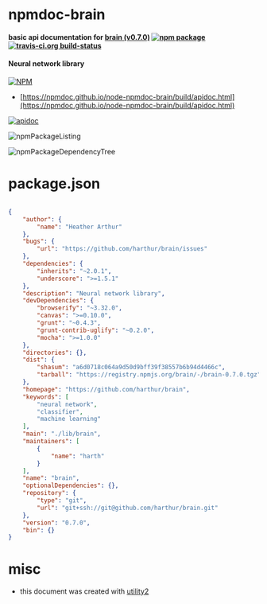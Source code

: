 # npmdoc-brain

#### basic api documentation for  [brain (v0.7.0)](https://github.com/harthur/brain)  [![npm package](https://img.shields.io/npm/v/npmdoc-brain.svg?style=flat-square)](https://www.npmjs.org/package/npmdoc-brain) [![travis-ci.org build-status](https://api.travis-ci.org/npmdoc/node-npmdoc-brain.svg)](https://travis-ci.org/npmdoc/node-npmdoc-brain)

#### Neural network library

[![NPM](https://nodei.co/npm/brain.png?downloads=true&downloadRank=true&stars=true)](https://www.npmjs.com/package/brain)

- [https://npmdoc.github.io/node-npmdoc-brain/build/apidoc.html](https://npmdoc.github.io/node-npmdoc-brain/build/apidoc.html)

[![apidoc](https://npmdoc.github.io/node-npmdoc-brain/build/screenCapture.buildCi.browser.%252Ftmp%252Fbuild%252Fapidoc.html.png)](https://npmdoc.github.io/node-npmdoc-brain/build/apidoc.html)

![npmPackageListing](https://npmdoc.github.io/node-npmdoc-brain/build/screenCapture.npmPackageListing.svg)

![npmPackageDependencyTree](https://npmdoc.github.io/node-npmdoc-brain/build/screenCapture.npmPackageDependencyTree.svg)



# package.json

```json

{
    "author": {
        "name": "Heather Arthur"
    },
    "bugs": {
        "url": "https://github.com/harthur/brain/issues"
    },
    "dependencies": {
        "inherits": "~2.0.1",
        "underscore": ">=1.5.1"
    },
    "description": "Neural network library",
    "devDependencies": {
        "browserify": "~3.32.0",
        "canvas": ">=0.10.0",
        "grunt": "~0.4.3",
        "grunt-contrib-uglify": "~0.2.0",
        "mocha": ">=1.0.0"
    },
    "directories": {},
    "dist": {
        "shasum": "a6d0718c064a9d50d9bff39f38557b6b94d4466c",
        "tarball": "https://registry.npmjs.org/brain/-/brain-0.7.0.tgz"
    },
    "homepage": "https://github.com/harthur/brain",
    "keywords": [
        "neural network",
        "classifier",
        "machine learning"
    ],
    "main": "./lib/brain",
    "maintainers": [
        {
            "name": "harth"
        }
    ],
    "name": "brain",
    "optionalDependencies": {},
    "repository": {
        "type": "git",
        "url": "git+ssh://git@github.com/harthur/brain.git"
    },
    "version": "0.7.0",
    "bin": {}
}
```



# misc
- this document was created with [utility2](https://github.com/kaizhu256/node-utility2)
